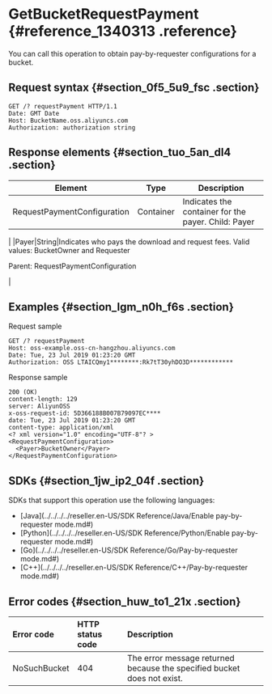 # GetBucketRequestPayment {#reference_1340313 .reference}

You can call this operation to obtain pay-by-requester configurations for a bucket.

## Request syntax {#section_0f5_5u9_fsc .section}

``` {#codeblock_zhs_ev6_hby}
GET /? requestPayment HTTP/1.1
Date: GMT Date
Host: BucketName.oss.aliyuncs.com
Authorization: authorization string
```

## Response elements {#section_tuo_5an_dl4 .section}

|Element|Type|Description|
|-------|----|-----------|
|RequestPaymentConfiguration|Container|Indicates the container for the payer. Child: Payer

 |
|Payer|String|Indicates who pays the download and request fees. Valid values: BucketOwner and Requester

 Parent: RequestPaymentConfiguration

 |

## Examples {#section_lgm_n0h_f6s .section}

Request sample

``` {#codeblock_v93_25m_bcr}
GET /? requestPayment
Host: oss-example.oss-cn-hangzhou.aliyuncs.com
Date: Tue, 23 Jul 2019 01:23:20 GMT
Authorization: OSS LTAICQmy1********:Rk7tT30yhDO3D************
```

Response sample

``` {#codeblock_uju_2gd_8i7}
200 (OK)
content-length: 129
server: AliyunOSS
x-oss-request-id: 5D366188B007B79097EC****
date: Tue, 23 Jul 2019 01:23:20 GMT
content-type: application/xml
<? xml version="1.0" encoding="UTF-8"? >
<RequestPaymentConfiguration>
  <Payer>BucketOwner</Payer>
</RequestPaymentConfiguration>
```

## SDKs {#section_1jw_ip2_04f .section}

SDKs that support this operation use the following languages:

-   [Java](../../../../reseller.en-US/SDK Reference/Java/Enable pay-by-requester mode.md#)
-   [Python](../../../../reseller.en-US/SDK Reference/Python/Enable pay-by-requester mode.md#)
-   [Go](../../../../reseller.en-US/SDK Reference/Go/Pay-by-requester mode.md#)
-   [C++](../../../../reseller.en-US/SDK Reference/C++/Pay-by-requester mode.md#)

## Error codes {#section_huw_to1_21x .section}

|Error code|HTTP status code|Description|
|:---------|:---------------|:----------|
|NoSuchBucket|404|The error message returned because the specified bucket does not exist.|

